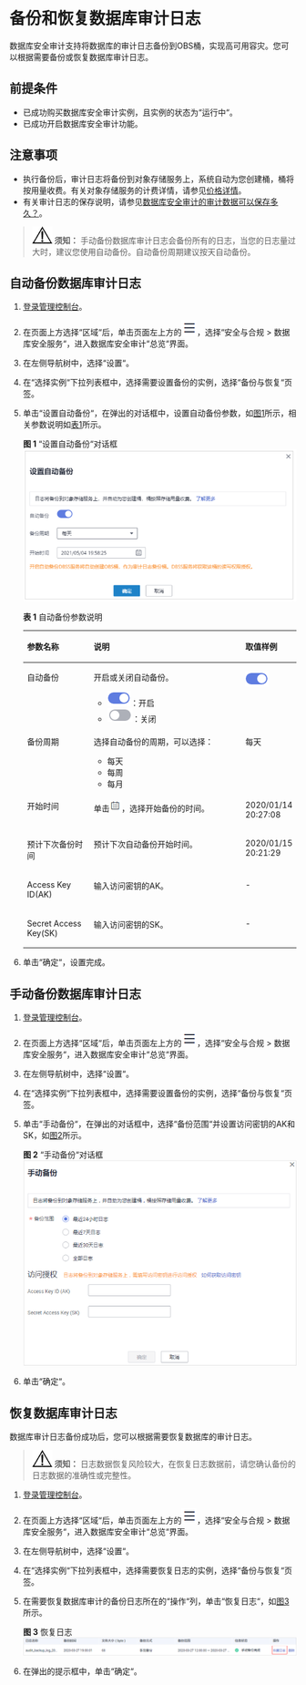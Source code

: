 # 备份和恢复数据库审计日志<a name="dbss_01_0194"></a>

数据库安全审计支持将数据库的审计日志备份到OBS桶，实现高可用容灾。您可以根据需要备份或恢复数据库审计日志。

## 前提条件<a name="section441811405410"></a>

-   已成功购买数据库安全审计实例，且实例的状态为“运行中“。
-   已成功开启数据库安全审计功能。

## 注意事项<a name="section15605175411114"></a>

-   执行备份后，审计日志将备份到对象存储服务上，系统自动为您创建桶，桶将按用量收费。有关对象存储服务的计费详情，请参见[价格详情](https://www.huaweicloud.com/pricing.html#/obs)。
-   有关审计日志的保存说明，请参见[数据库安全审计的审计数据可以保存多久？](https://support.huaweicloud.com/dbss_faq/dbss_01_0225.html)。

>![](public_sys-resources/icon-notice.gif) **须知：** 
>手动备份数据库审计日志会备份所有的日志，当您的日志量过大时，建议您使用自动备份。自动备份周期建议按天自动备份。

## 自动备份数据库审计日志<a name="section17436135119537"></a>

1.  [登录管理控制台](https://console.huaweicloud.com/?locale=zh-cn)。
2.  在页面上方选择“区域“后，单击页面左上方的![](figures/icon-list-1.png)，选择“安全与合规  \>  数据库安全服务“，进入数据库安全审计“总览“界面。
3.  在左侧导航树中，选择“设置“。
4.  在“选择实例“下拉列表框中，选择需要设置备份的实例，选择“备份与恢复“页签。
5.  单击“设置自动备份“，在弹出的对话框中，设置自动备份参数，如[图1](#fig559320113012)所示，相关参数说明如[表1](#table18602206309)所示。

    **图 1** “设置自动备份“对话框<a name="fig559320113012"></a>  
    ![](figures/设置自动备份对话框.png "设置自动备份对话框")

    **表 1**  自动备份参数说明

    <a name="table18602206309"></a>
    <table><thead align="left"><tr id="row66082019309"><th class="cellrowborder" valign="top" width="24.560000000000002%" id="mcps1.2.4.1.1"><p id="p1660112023010"><a name="p1660112023010"></a><a name="p1660112023010"></a>参数名称</p>
    </th>
    <th class="cellrowborder" valign="top" width="56.379999999999995%" id="mcps1.2.4.1.2"><p id="p166014209304"><a name="p166014209304"></a><a name="p166014209304"></a>说明</p>
    </th>
    <th class="cellrowborder" valign="top" width="19.06%" id="mcps1.2.4.1.3"><p id="p360162012309"><a name="p360162012309"></a><a name="p360162012309"></a>取值样例</p>
    </th>
    </tr>
    </thead>
    <tbody><tr id="row1260620173019"><td class="cellrowborder" valign="top" width="24.560000000000002%" headers="mcps1.2.4.1.1 "><p id="p46002063014"><a name="p46002063014"></a><a name="p46002063014"></a>自动备份</p>
    </td>
    <td class="cellrowborder" valign="top" width="56.379999999999995%" headers="mcps1.2.4.1.2 "><p id="p46012053012"><a name="p46012053012"></a><a name="p46012053012"></a>开启或关闭自动备份。</p>
    <a name="ul64030522314"></a><a name="ul64030522314"></a><ul id="ul64030522314"><li><a name="dbss_01_0248_image278916381010"></a><a name="dbss_01_0248_image278916381010"></a><span><img id="dbss_01_0248_image278916381010" src="figures/icon-open-1.png"></span>：开启</li><li><a name="dbss_01_0248_zh-cn_topic_0145057227_image74921034122919"></a><a name="dbss_01_0248_zh-cn_topic_0145057227_image74921034122919"></a><span><img id="dbss_01_0248_zh-cn_topic_0145057227_image74921034122919" src="figures/icon-close.png"></span>：关闭</li></ul>
    </td>
    <td class="cellrowborder" valign="top" width="19.06%" headers="mcps1.2.4.1.3 "><p id="p1386912112432"><a name="p1386912112432"></a><a name="p1386912112432"></a><a name="image755153762815"></a><a name="image755153762815"></a><span><img id="image755153762815" src="figures/icon-open.png"></span></p>
    <p id="p852775211422"><a name="p852775211422"></a><a name="p852775211422"></a></p>
    </td>
    </tr>
    <tr id="row16601020103014"><td class="cellrowborder" valign="top" width="24.560000000000002%" headers="mcps1.2.4.1.1 "><p id="p18601320153018"><a name="p18601320153018"></a><a name="p18601320153018"></a>备份周期</p>
    </td>
    <td class="cellrowborder" valign="top" width="56.379999999999995%" headers="mcps1.2.4.1.2 "><p id="p460102073014"><a name="p460102073014"></a><a name="p460102073014"></a>选择自动备份的周期，可以选择：</p>
    <a name="ul1660142053017"></a><a name="ul1660142053017"></a><ul id="ul1660142053017"><li>每天</li><li>每周</li><li>每月</li></ul>
    </td>
    <td class="cellrowborder" valign="top" width="19.06%" headers="mcps1.2.4.1.3 "><p id="p126132073010"><a name="p126132073010"></a><a name="p126132073010"></a>每天</p>
    </td>
    </tr>
    <tr id="row1661192012301"><td class="cellrowborder" valign="top" width="24.560000000000002%" headers="mcps1.2.4.1.1 "><p id="p561920143020"><a name="p561920143020"></a><a name="p561920143020"></a>开始时间</p>
    </td>
    <td class="cellrowborder" valign="top" width="56.379999999999995%" headers="mcps1.2.4.1.2 "><p id="p86118201301"><a name="p86118201301"></a><a name="p86118201301"></a>单击<a name="image570811271450"></a><a name="image570811271450"></a><span><img id="image570811271450" src="figures/icon-calendar-7.png"></span>，选择开始备份的时间。</p>
    </td>
    <td class="cellrowborder" valign="top" width="19.06%" headers="mcps1.2.4.1.3 "><p id="p061112018304"><a name="p061112018304"></a><a name="p061112018304"></a>2020/01/14 20:27:08</p>
    </td>
    </tr>
    <tr id="row196114205301"><td class="cellrowborder" valign="top" width="24.560000000000002%" headers="mcps1.2.4.1.1 "><p id="p161720193013"><a name="p161720193013"></a><a name="p161720193013"></a>预计下次备份时间</p>
    </td>
    <td class="cellrowborder" valign="top" width="56.379999999999995%" headers="mcps1.2.4.1.2 "><p id="p961182019301"><a name="p961182019301"></a><a name="p961182019301"></a>预计下次自动备份开始时间。</p>
    </td>
    <td class="cellrowborder" valign="top" width="19.06%" headers="mcps1.2.4.1.3 "><p id="p20611320133017"><a name="p20611320133017"></a><a name="p20611320133017"></a>2020/01/15 20:21:29</p>
    </td>
    </tr>
    <tr id="row44920431616"><td class="cellrowborder" valign="top" width="24.560000000000002%" headers="mcps1.2.4.1.1 "><p id="p7654183831818"><a name="p7654183831818"></a><a name="p7654183831818"></a>Access Key ID(AK)</p>
    </td>
    <td class="cellrowborder" valign="top" width="56.379999999999995%" headers="mcps1.2.4.1.2 "><p id="p670833819181"><a name="p670833819181"></a><a name="p670833819181"></a>输入访问密钥的AK。</p>
    </td>
    <td class="cellrowborder" valign="top" width="19.06%" headers="mcps1.2.4.1.3 "><p id="p1249214410167"><a name="p1249214410167"></a><a name="p1249214410167"></a>-</p>
    </td>
    </tr>
    <tr id="row83471819168"><td class="cellrowborder" valign="top" width="24.560000000000002%" headers="mcps1.2.4.1.1 "><p id="p558361181914"><a name="p558361181914"></a><a name="p558361181914"></a>Secret Access Key(SK)</p>
    </td>
    <td class="cellrowborder" valign="top" width="56.379999999999995%" headers="mcps1.2.4.1.2 "><p id="p1734851181619"><a name="p1734851181619"></a><a name="p1734851181619"></a>输入访问密钥的SK。</p>
    </td>
    <td class="cellrowborder" valign="top" width="19.06%" headers="mcps1.2.4.1.3 "><p id="p173487161611"><a name="p173487161611"></a><a name="p173487161611"></a>-</p>
    </td>
    </tr>
    </tbody>
    </table>

6.  单击“确定“，设置完成。

## 手动备份数据库审计日志<a name="section15674104617169"></a>

1.  [登录管理控制台](https://console.huaweicloud.com/?locale=zh-cn)。
2.  在页面上方选择“区域“后，单击页面左上方的![](figures/icon-list-1.png)，选择“安全与合规  \>  数据库安全服务“，进入数据库安全审计“总览“界面。
3.  在左侧导航树中，选择“设置“。
4.  在“选择实例“下拉列表框中，选择需要设置备份的实例，选择“备份与恢复“页签。
5.  单击“手动备份“，在弹出的对话框中，选择“备份范围“并设置访问密钥的AK和SK，如[图2](#fig14575161415425)所示。

    **图 2** “手动备份“对话框<a name="fig14575161415425"></a>  
    ![](figures/手动备份对话框.png "手动备份对话框")

6.  单击“确定“。

## 恢复数据库审计日志<a name="section66781014125310"></a>

数据库审计日志备份成功后，您可以根据需要恢复数据库的审计日志。

>![](public_sys-resources/icon-notice.gif) **须知：** 
>日志数据恢复风险较大，在恢复日志数据前，请您确认备份的日志数据的准确性或完整性。

1.  [登录管理控制台](https://console.huaweicloud.com/?locale=zh-cn)。
2.  在页面上方选择“区域“后，单击页面左上方的![](figures/icon-list-1.png)，选择“安全与合规  \>  数据库安全服务“，进入数据库安全审计“总览“界面。
3.  在左侧导航树中，选择“设置“。
4.  在“选择实例“下拉列表框中，选择需要恢复日志的实例，选择“备份与恢复“页签。
5.  在需要恢复数据库审计的备份日志所在的“操作“列，单击“恢复日志“，如[图3](#fig249072014143)所示。

    **图 3**  恢复日志<a name="fig249072014143"></a>  
    ![](figures/恢复日志.png "恢复日志")

6.  在弹出的提示框中，单击“确定“。

